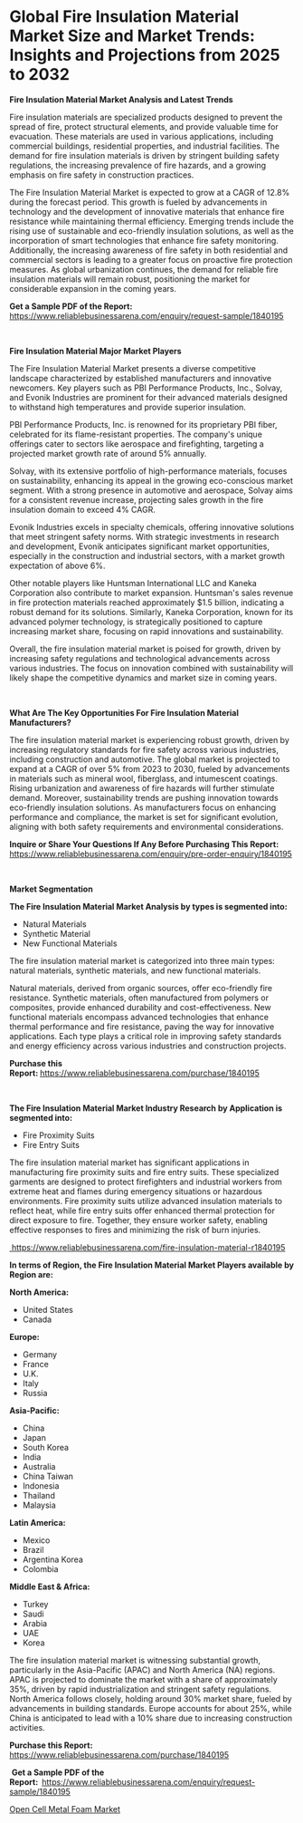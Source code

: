 <p><h1>Global Fire Insulation Material Market Size and Market Trends: Insights and Projections from 2025 to 2032</h1></p><p><strong>Fire Insulation Material Market Analysis and Latest Trends</strong></p>
<p><p>Fire insulation materials are specialized products designed to prevent the spread of fire, protect structural elements, and provide valuable time for evacuation. These materials are used in various applications, including commercial buildings, residential properties, and industrial facilities. The demand for fire insulation materials is driven by stringent building safety regulations, the increasing prevalence of fire hazards, and a growing emphasis on fire safety in construction practices.</p><p>The Fire Insulation Material Market is expected to grow at a CAGR of 12.8% during the forecast period. This growth is fueled by advancements in technology and the development of innovative materials that enhance fire resistance while maintaining thermal efficiency. Emerging trends include the rising use of sustainable and eco-friendly insulation solutions, as well as the incorporation of smart technologies that enhance fire safety monitoring. Additionally, the increasing awareness of fire safety in both residential and commercial sectors is leading to a greater focus on proactive fire protection measures. As global urbanization continues, the demand for reliable fire insulation materials will remain robust, positioning the market for considerable expansion in the coming years.</p></p>
<p><strong>Get a Sample PDF of the Report:&nbsp;</strong> <a href="https://www.reliablebusinessarena.com/enquiry/request-sample/1840195?utm_campaign=3251&utm_medium=2&utm_source=Github&utm_content=ia&utm_term=02042025&utm_id=fire-insulation-material">https://www.reliablebusinessarena.com/enquiry/request-sample/1840195</a></p>
<p>&nbsp;</p>
<p><strong>Fire Insulation Material Major Market Players</strong></p>
<p><p>The Fire Insulation Material Market presents a diverse competitive landscape characterized by established manufacturers and innovative newcomers. Key players such as PBI Performance Products, Inc., Solvay, and Evonik Industries are prominent for their advanced materials designed to withstand high temperatures and provide superior insulation.</p><p>PBI Performance Products, Inc. is renowned for its proprietary PBI fiber, celebrated for its flame-resistant properties. The company's unique offerings cater to sectors like aerospace and firefighting, targeting a projected market growth rate of around 5% annually.</p><p>Solvay, with its extensive portfolio of high-performance materials, focuses on sustainability, enhancing its appeal in the growing eco-conscious market segment. With a strong presence in automotive and aerospace, Solvay aims for a consistent revenue increase, projecting sales growth in the fire insulation domain to exceed 4% CAGR.</p><p>Evonik Industries excels in specialty chemicals, offering innovative solutions that meet stringent safety norms. With strategic investments in research and development, Evonik anticipates significant market opportunities, especially in the construction and industrial sectors, with a market growth expectation of above 6%.</p><p>Other notable players like Huntsman International LLC and Kaneka Corporation also contribute to market expansion. Huntsman's sales revenue in fire protection materials reached approximately $1.5 billion, indicating a robust demand for its solutions. Similarly, Kaneka Corporation, known for its advanced polymer technology, is strategically positioned to capture increasing market share, focusing on rapid innovations and sustainability.</p><p>Overall, the fire insulation material market is poised for growth, driven by increasing safety regulations and technological advancements across various industries. The focus on innovation combined with sustainability will likely shape the competitive dynamics and market size in coming years.</p></p>
<p>&nbsp;</p>
<p><strong>What Are The Key Opportunities For Fire Insulation Material Manufacturers?</strong></p>
<p><p>The fire insulation material market is experiencing robust growth, driven by increasing regulatory standards for fire safety across various industries, including construction and automotive. The global market is projected to expand at a CAGR of over 5% from 2023 to 2030, fueled by advancements in materials such as mineral wool, fiberglass, and intumescent coatings. Rising urbanization and awareness of fire hazards will further stimulate demand. Moreover, sustainability trends are pushing innovation towards eco-friendly insulation solutions. As manufacturers focus on enhancing performance and compliance, the market is set for significant evolution, aligning with both safety requirements and environmental considerations.</p></p>
<p><strong>Inquire or Share Your Questions If Any Before Purchasing This Report:</strong> <a href="https://www.reliablebusinessarena.com/enquiry/pre-order-enquiry/1840195?utm_campaign=3251&utm_medium=2&utm_source=Github&utm_content=ia&utm_term=02042025&utm_id=fire-insulation-material">https://www.reliablebusinessarena.com/enquiry/pre-order-enquiry/1840195</a></p>
<p>&nbsp;</p>
<p><strong>Market Segmentation</strong></p>
<p><strong>The Fire Insulation Material Market Analysis by types is segmented into:</strong></p>
<p><ul><li>Natural Materials</li><li>Synthetic Material</li><li>New Functional Materials</li></ul></p>
<p><p>The fire insulation material market is categorized into three main types: natural materials, synthetic materials, and new functional materials. </p><p>Natural materials, derived from organic sources, offer eco-friendly fire resistance. Synthetic materials, often manufactured from polymers or composites, provide enhanced durability and cost-effectiveness. New functional materials encompass advanced technologies that enhance thermal performance and fire resistance, paving the way for innovative applications. Each type plays a critical role in improving safety standards and energy efficiency across various industries and construction projects.</p></p>
<p><strong>Purchase this Report:&nbsp;</strong><a href="https://www.reliablebusinessarena.com/purchase/1840195?utm_campaign=3251&utm_medium=2&utm_source=Github&utm_content=ia&utm_term=02042025&utm_id=fire-insulation-material">https://www.reliablebusinessarena.com/purchase/1840195</a></p>
<p>&nbsp;</p>
<p><strong>The Fire Insulation Material Market Industry Research by Application is segmented into:</strong></p>
<p><ul><li>Fire Proximity Suits</li><li>Fire Entry Suits</li></ul></p>
<p><p>The fire insulation material market has significant applications in manufacturing fire proximity suits and fire entry suits. These specialized garments are designed to protect firefighters and industrial workers from extreme heat and flames during emergency situations or hazardous environments. Fire proximity suits utilize advanced insulation materials to reflect heat, while fire entry suits offer enhanced thermal protection for direct exposure to fire. Together, they ensure worker safety, enabling effective responses to fires and minimizing the risk of burn injuries.</p></p>
<p><a href="https://www.reliablebusinessarena.com/fire-insulation-material-r1840195?utm_campaign=3251&utm_medium=2&utm_source=Github&utm_content=ia&utm_term=02042025&utm_id=fire-insulation-material">&nbsp;https://www.reliablebusinessarena.com/fire-insulation-material-r1840195</a></p>
<p><strong>In terms of Region, the Fire Insulation Material Market Players available by Region are:</strong></p>
<p>
    <p> <strong> North America: </strong>
        <ul>
            <li>United States</li>
            <li>Canada</li>
        </ul>
        </p> 
    <p> <strong> Europe: </strong>
        <ul>
            <li>Germany</li>
            <li>France</li>
            <li>U.K.</li>
            <li>Italy</li>
            <li>Russia</li>
        </ul>
        </p> 
    <p> <strong> Asia-Pacific: </strong>
        <ul>
            <li>China</li>
            <li>Japan</li>
            <li>South Korea</li>
            <li>India</li>
            <li>Australia</li>
            <li>China Taiwan</li>
            <li>Indonesia</li>
            <li>Thailand</li>
            <li>Malaysia</li>
        </ul>
        </p> 
    <p> <strong> Latin America: </strong>
        <ul>
            <li>Mexico</li>
            <li>Brazil</li>
            <li>Argentina Korea</li>
            <li>Colombia</li>
        </ul>
        </p> 
    <p> <strong> Middle East & Africa: </strong>
        <ul>
            <li>Turkey</li>
            <li>Saudi</li>
            <li>Arabia</li>
            <li>UAE</li>
            <li>Korea</li>
        </ul>
    </p>
    </p>
<p><p>The fire insulation material market is witnessing substantial growth, particularly in the Asia-Pacific (APAC) and North America (NA) regions. APAC is projected to dominate the market with a share of approximately 35%, driven by rapid industrialization and stringent safety regulations. North America follows closely, holding around 30% market share, fueled by advancements in building standards. Europe accounts for about 25%, while China is anticipated to lead with a 10% share due to increasing construction activities.</p></p>
<p><strong>Purchase this Report: </strong><a href="https://www.reliablebusinessarena.com/purchase/1840195?utm_campaign=3251&utm_medium=2&utm_source=Github&utm_content=ia&utm_term=02042025&utm_id=fire-insulation-material">https://www.reliablebusinessarena.com/purchase/1840195</a></p>
<p>&nbsp;<strong>Get a Sample PDF of the Report:&nbsp;&nbsp;</strong><a href="https://www.reliablebusinessarena.com/enquiry/request-sample/1840195?utm_campaign=3251&utm_medium=2&utm_source=Github&utm_content=ia&utm_term=02042025&utm_id=fire-insulation-material">https://www.reliablebusinessarena.com/enquiry/request-sample/1840195</a></p>
<p><strong></strong></p>
<p><p><a href="https://github.com/shrebasokib/Market-Research-Report-List-1/blob/main/open-cell-metal-foam-market.md?utm_campaign=3251&utm_medium=2&utm_source=Github&utm_content=ia&utm_term=02042025&utm_id=fire-insulation-material">Open Cell Metal Foam Market</a></p></p>